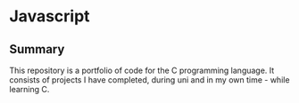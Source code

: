 # Javascript
## Summary
This repository is a portfolio of code for the C programming language. It consists of projects I have completed, during uni and in my own time - while learning C.

